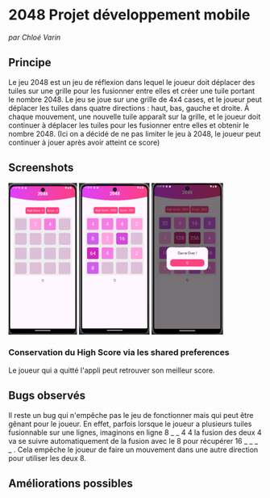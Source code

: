 # 2048 Projet développement mobile
*par Chloé Varin*

## Principe

Le jeu 2048 est un jeu de réflexion dans lequel le joueur doit déplacer des tuiles sur une grille pour les fusionner entre elles et créer une tuile portant le nombre 2048. Le jeu se joue sur une grille de 4x4 cases, 
et le joueur peut déplacer les tuiles dans quatre directions : haut, bas, gauche et droite. À chaque mouvement, une nouvelle tuile apparaît sur la grille, et le joueur doit continuer à déplacer les tuiles pour les fusionner entre 
elles et obtenir le nombre 2048.
(Ici on a décidé de ne pas limiter le jeu à 2048, le joueur peut continuer à jouer après avoir atteint ce score)

## Screenshots

<img src="./screenshots/homescreen.png" alt="Screen de l'écran d'accueil" height="300">
<img src="./screenshots/ingame.png" alt="Screen de l'écran d'accueil" height="300">
<img src="./screenshots/gameover.png" alt="Screen de l'écran d'accueil" height="300">

### Conservation du High Score via les shared preferences
Le joueur qui a quitté l'appli peut retrouver son meilleur score.

## Bugs observés

Il reste un bug qui n'empêche pas le jeu de fonctionner mais qui peut être gênant pour le joueur. En effet, parfois lorsque le joueur a plusieurs tuiles fusionnable sur une lignes,
imaginons en ligne 8 _ _ 4 4 la fusion des deux 4 va se suivre automatiquement de la fusion avec le 8 pour récupérer 16 _ _ _ _ . Cela empêche le joueur 
de faire un mouvement dans une autre direction pour utiliser les deux 8.

## Améliorations possibles
